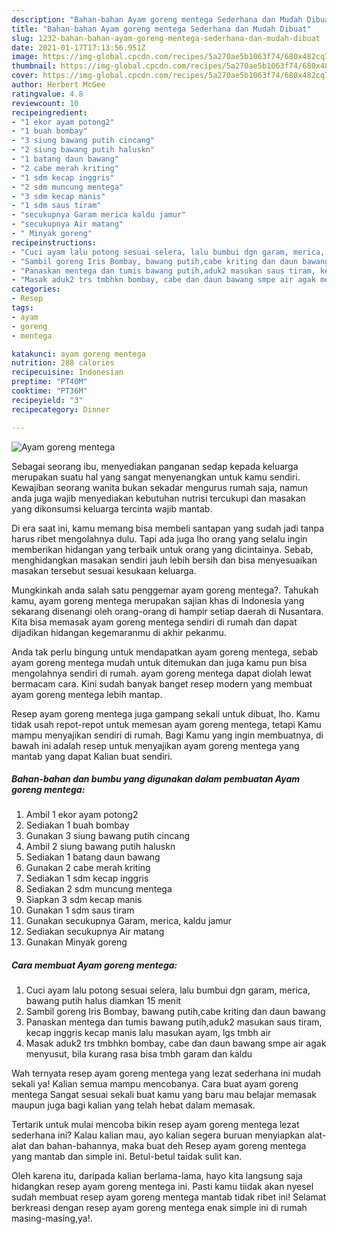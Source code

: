 ```yaml
---
description: "Bahan-bahan Ayam goreng mentega Sederhana dan Mudah Dibuat"
title: "Bahan-bahan Ayam goreng mentega Sederhana dan Mudah Dibuat"
slug: 1232-bahan-bahan-ayam-goreng-mentega-sederhana-dan-mudah-dibuat
date: 2021-01-17T17:13:56.951Z
image: https://img-global.cpcdn.com/recipes/5a270ae5b1063f74/680x482cq70/ayam-goreng-mentega-foto-resep-utama.jpg
thumbnail: https://img-global.cpcdn.com/recipes/5a270ae5b1063f74/680x482cq70/ayam-goreng-mentega-foto-resep-utama.jpg
cover: https://img-global.cpcdn.com/recipes/5a270ae5b1063f74/680x482cq70/ayam-goreng-mentega-foto-resep-utama.jpg
author: Herbert McGee
ratingvalue: 4.8
reviewcount: 10
recipeingredient:
- "1 ekor ayam potong2"
- "1 buah bombay"
- "3 siung bawang putih cincang"
- "2 siung bawang putih haluskn"
- "1 batang daun bawang"
- "2 cabe merah kriting"
- "1 sdm kecap inggris"
- "2 sdm muncung mentega"
- "3 sdm kecap manis"
- "1 sdm saus tiram"
- "secukupnya Garam merica kaldu jamur"
- "secukupnya Air matang"
- " Minyak goreng"
recipeinstructions:
- "Cuci ayam lalu potong sesuai selera, lalu bumbui dgn garam, merica, bawang putih halus diamkan 15 menit"
- "Sambil goreng Iris Bombay, bawang putih,cabe kriting dan daun bawang"
- "Panaskan mentega dan tumis bawang putih,aduk2 masukan saus tiram, kecap inggris kecap manis lalu masukan ayam, lgs tmbh air"
- "Masak aduk2 trs tmbhkn bombay, cabe dan daun bawang smpe air agak menyusut, bila kurang rasa bisa tmbh garam dan kaldu"
categories:
- Resep
tags:
- ayam
- goreng
- mentega

katakunci: ayam goreng mentega 
nutrition: 288 calories
recipecuisine: Indonesian
preptime: "PT40M"
cooktime: "PT36M"
recipeyield: "3"
recipecategory: Dinner

---
```



![Ayam goreng mentega](https://img-global.cpcdn.com/recipes/5a270ae5b1063f74/680x482cq70/ayam-goreng-mentega-foto-resep-utama.jpg)

Sebagai seorang ibu, menyediakan panganan sedap kepada keluarga merupakan suatu hal yang sangat menyenangkan untuk kamu sendiri. Kewajiban seorang  wanita bukan sekadar mengurus rumah saja, namun anda juga wajib menyediakan kebutuhan nutrisi tercukupi dan masakan yang dikonsumsi keluarga tercinta wajib mantab.

Di era  saat ini, kamu memang bisa membeli santapan yang sudah jadi tanpa harus ribet mengolahnya dulu. Tapi ada juga lho orang yang selalu ingin memberikan hidangan yang terbaik untuk orang yang dicintainya. Sebab, menghidangkan masakan sendiri jauh lebih bersih dan bisa menyesuaikan masakan tersebut sesuai kesukaan keluarga. 



Mungkinkah anda salah satu penggemar ayam goreng mentega?. Tahukah kamu, ayam goreng mentega merupakan sajian khas di Indonesia yang sekarang disenangi oleh orang-orang di hampir setiap daerah di Nusantara. Kita bisa memasak ayam goreng mentega sendiri di rumah dan dapat dijadikan hidangan kegemaranmu di akhir pekanmu.

Anda tak perlu bingung untuk mendapatkan ayam goreng mentega, sebab ayam goreng mentega mudah untuk ditemukan dan juga kamu pun bisa mengolahnya sendiri di rumah. ayam goreng mentega dapat diolah lewat bermacam cara. Kini sudah banyak banget resep modern yang membuat ayam goreng mentega lebih mantap.

Resep ayam goreng mentega juga gampang sekali untuk dibuat, lho. Kamu tidak usah repot-repot untuk memesan ayam goreng mentega, tetapi Kamu mampu menyajikan sendiri di rumah. Bagi Kamu yang ingin membuatnya, di bawah ini adalah resep untuk menyajikan ayam goreng mentega yang mantab yang dapat Kalian buat sendiri.

<!--inarticleads1-->

##### Bahan-bahan dan bumbu yang digunakan dalam pembuatan Ayam goreng mentega:

1. Ambil 1 ekor ayam potong2
1. Sediakan 1 buah bombay
1. Gunakan 3 siung bawang putih cincang
1. Ambil 2 siung bawang putih haluskn
1. Sediakan 1 batang daun bawang
1. Gunakan 2 cabe merah kriting
1. Sediakan 1 sdm kecap inggris
1. Sediakan 2 sdm muncung mentega
1. Siapkan 3 sdm kecap manis
1. Gunakan 1 sdm saus tiram
1. Gunakan secukupnya Garam, merica, kaldu jamur
1. Sediakan secukupnya Air matang
1. Gunakan  Minyak goreng




<!--inarticleads2-->

##### Cara membuat Ayam goreng mentega:

1. Cuci ayam lalu potong sesuai selera, lalu bumbui dgn garam, merica, bawang putih halus diamkan 15 menit
1. Sambil goreng Iris Bombay, bawang putih,cabe kriting dan daun bawang
1. Panaskan mentega dan tumis bawang putih,aduk2 masukan saus tiram, kecap inggris kecap manis lalu masukan ayam, lgs tmbh air
1. Masak aduk2 trs tmbhkn bombay, cabe dan daun bawang smpe air agak menyusut, bila kurang rasa bisa tmbh garam dan kaldu




Wah ternyata resep ayam goreng mentega yang lezat sederhana ini mudah sekali ya! Kalian semua mampu mencobanya. Cara buat ayam goreng mentega Sangat sesuai sekali buat kamu yang baru mau belajar memasak maupun juga bagi kalian yang telah hebat dalam memasak.

Tertarik untuk mulai mencoba bikin resep ayam goreng mentega lezat sederhana ini? Kalau kalian mau, ayo kalian segera buruan menyiapkan alat-alat dan bahan-bahannya, maka buat deh Resep ayam goreng mentega yang mantab dan simple ini. Betul-betul taidak sulit kan. 

Oleh karena itu, daripada kalian berlama-lama, hayo kita langsung saja hidangkan resep ayam goreng mentega ini. Pasti kamu tiidak akan nyesel sudah membuat resep ayam goreng mentega mantab tidak ribet ini! Selamat berkreasi dengan resep ayam goreng mentega enak simple ini di rumah masing-masing,ya!.


